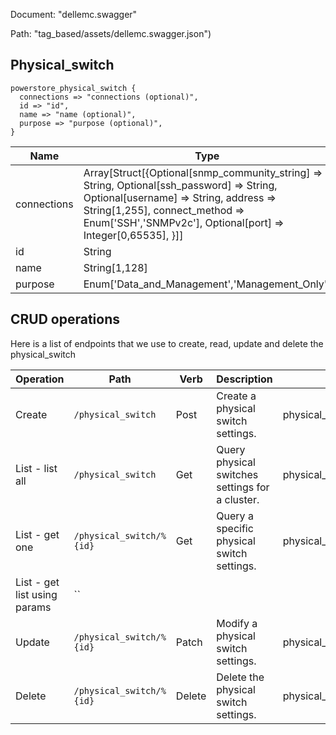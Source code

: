 Document: "dellemc.swagger"


Path: "tag_based/assets/dellemc.swagger.json")

## Physical_switch



```puppet
powerstore_physical_switch {
  connections => "connections (optional)",
  id => "id",
  name => "name (optional)",
  purpose => "purpose (optional)",
}
```

| Name        | Type           | Required       |
| ------------- | ------------- | ------------- |
|connections | Array[Struct[{Optional[snmp_community_string] => String, Optional[ssh_password] => String, Optional[username] => String, address => String[1,255], connect_method => Enum['SSH','SNMPv2c'], Optional[port] => Integer[0,65535], }]] | false |
|id | String | true |
|name | String[1,128] | false |
|purpose | Enum['Data_and_Management','Management_Only'] | false |



## CRUD operations

Here is a list of endpoints that we use to create, read, update and delete the physical_switch

| Operation | Path | Verb | Description | OperationID |
| ------------- | ------------- | ------------- | ------------- | ------------- |
|Create|`/physical_switch`|Post|Create a physical switch settings.|physical_switchCreate|
|List - list all|`/physical_switch`|Get|Query physical switches settings for a cluster.|physical_switchCollectionQuery|
|List - get one|`/physical_switch/%{id}`|Get|Query a specific physical switch settings.|physical_switchInstanceQuery|
|List - get list using params|``||||
|Update|`/physical_switch/%{id}`|Patch|Modify a physical switch settings.|physical_switchModify|
|Delete|`/physical_switch/%{id}`|Delete|Delete the physical switch settings.|physical_switchDelete|
